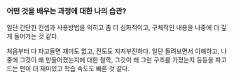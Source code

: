 ### 어떤 것을 배우는 과정에 대한 나의 습관?

일단 간단한 컨셉과 사용방법을 익히고 좀 더 심화적이고, 구체적인 내용을 나중에 더 깊게 들어가는 것 같다.

처음부터 다 파고들면 재미도 없고, 진도도 지지부진하다. 일단 돌려보면서 이해하고, 나중에 그것이 왜 만들어졌는지에 대한 철학, 그것이 왜 그런 구조를 가졌는지 등등을 파고드는 편이 더 재미있고 학습 속도도 빠른 것 같다.